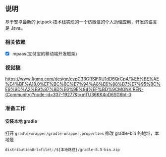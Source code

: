 ## 说明

基于安卓最新的 jetpack 技术栈实现的一个仿微信的个人助理应用，开发的语言是 Java。

### 相关依赖
+ [x] mpaas(支付宝的移动端开发框架)

### 视觉稿

https://www.figma.com/design/cvpC33GRSIFRU1dD6QrCp4/%E5%BE%AE%E4%BF%A18.0%EF%BC%8C%E7%94%A8%E6%88%B7%E7%95%8C%E9%9D%A2%E9%87%8D%E6%9E%84%EF%BD%9CMONK.REN-(Community)?node-id=337-19277&t=mTU36KK4pD6SG6bt-0

### 准备工作

#### 安装本地 gradle

打开 `gradle/wrapper/gradle-wrapper.properties` 修改 gradle-bin 的地址，本地是

`distributionUrl=file\:/${本地路径}/gradle-8.3-bin.zip`